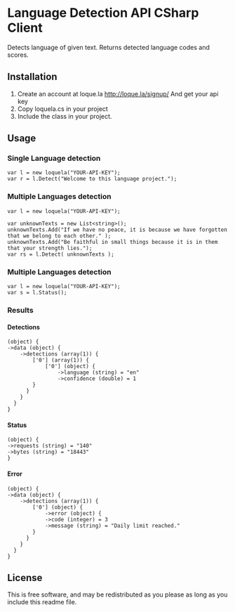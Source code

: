 Language Detection API CSharp Client 
========

Detects language of given text. Returns detected language codes and scores.

## Installation

1.  Create an account at loque.la http://loque.la/signup/ And get your api key
2.  Copy loquela.cs in your project
3.  Include the class in your project.

## Usage

### Single Language detection
    var l = new loquela("YOUR-API-KEY");
    var r = l.Detect("Welcome to this language project.");

### Multiple Languages detection
    var l = new loquela("YOUR-API-KEY");

    var unknownTexts = new List<string>();
    unknownTexts.Add("If we have no peace, it is because we have forgotten that we belong to each other." );
    unknownTexts.Add("Be faithful in small things because it is in them that your strength lies.");
    var rs = l.Detect( unknownTexts );

### Multiple Languages detection
    var l = new loquela("YOUR-API-KEY");
    var s = l.Status();
                                 
### Results
#### Detections
    (object) {
    ->data (object) {
        ->detections (array(1)) {
            ['0'] (array(1)) {
                ['0'] (object) {
                    ->language (string) = "en"
                    ->confidence (double) = 1
            }
          }
        }
      }
    }

#### Status
    (object) {
    ->requests (string) = "140"
    ->bytes (string) = "18443"
    }

#### Error
    (object) {
    ->data (object) {
        ->detections (array(1)) {
            ['0'] (object) {
                ->error (object) {
                ->code (integer) = 3
                ->message (string) = "Daily limit reached."
            }
          }
        }
      }
    }

## License
This is free software, and may be redistributed as you please as long as you include this readme file.
